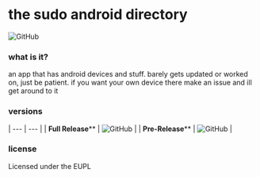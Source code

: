 # the sudo android directory
![GitHub](https://img.shields.io/github/license/mashape/apistatus.svg)

### what is it?
an app that has android devices and stuff. barely gets updated or worked on, just be patient. if you want your own device there make an issue and ill get around to it

### versions

| --- | --- |
| **Full Release**** | ![GitHub](https://img.shields.io/badge/Full%20Release-v1.3.3-green.svg) |
| **Pre-Release****  | ![GitHub](https://img.shields.io/badge/Pre%20Release-v1.3.4%20beta%201-orange.svg) |

### license
Licensed under the EUPL